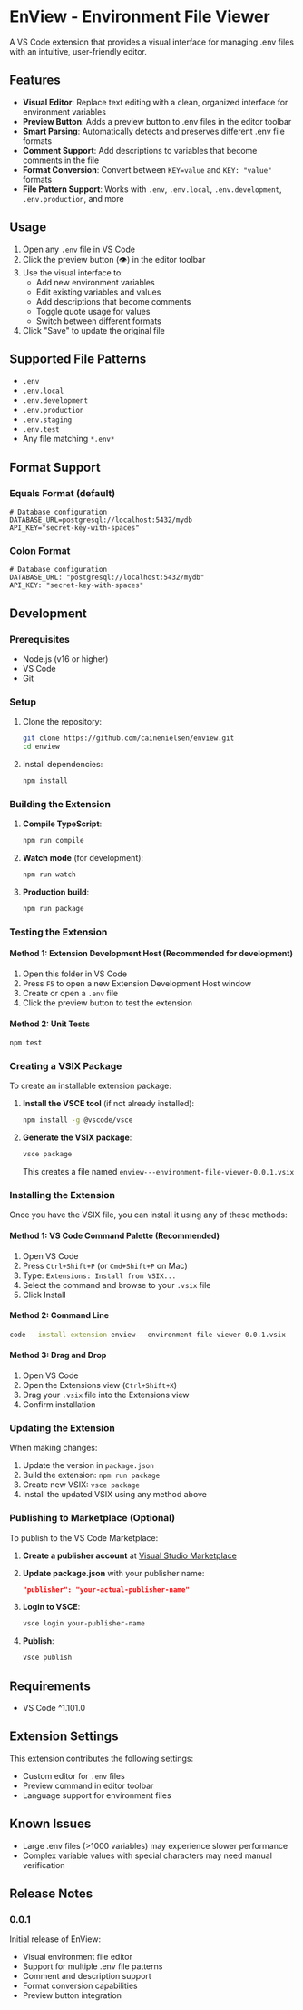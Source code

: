 # EnView - Environment File Viewer

A VS Code extension that provides a visual interface for managing .env files with an intuitive, user-friendly editor.

## Features

- **Visual Editor**: Replace text editing with a clean, organized interface for environment variables
- **Preview Button**: Adds a preview button to .env files in the editor toolbar
- **Smart Parsing**: Automatically detects and preserves different .env file formats
- **Comment Support**: Add descriptions to variables that become comments in the file
- **Format Conversion**: Convert between `KEY=value` and `KEY: "value"` formats
- **File Pattern Support**: Works with `.env`, `.env.local`, `.env.development`, `.env.production`, and more

## Usage

1. Open any `.env` file in VS Code
2. Click the preview button (👁️) in the editor toolbar
3. Use the visual interface to:
   - Add new environment variables
   - Edit existing variables and values
   - Add descriptions that become comments
   - Toggle quote usage for values
   - Switch between different formats
4. Click "Save" to update the original file

## Supported File Patterns

- `.env`
- `.env.local`
- `.env.development`
- `.env.production`
- `.env.staging`
- `.env.test`
- Any file matching `*.env*`

## Format Support

### Equals Format (default)

```
# Database configuration
DATABASE_URL=postgresql://localhost:5432/mydb
API_KEY="secret-key-with-spaces"
```

### Colon Format

```
# Database configuration
DATABASE_URL: "postgresql://localhost:5432/mydb"
API_KEY: "secret-key-with-spaces"
```

## Development

### Prerequisites

- Node.js (v16 or higher)
- VS Code
- Git

### Setup

1. Clone the repository:

   ```bash
   git clone https://github.com/cainenielsen/enview.git
   cd enview
   ```

2. Install dependencies:
   ```bash
   npm install
   ```

### Building the Extension

1. **Compile TypeScript**:

   ```bash
   npm run compile
   ```

2. **Watch mode** (for development):

   ```bash
   npm run watch
   ```

3. **Production build**:
   ```bash
   npm run package
   ```

### Testing the Extension

#### Method 1: Extension Development Host (Recommended for development)

1. Open this folder in VS Code
2. Press `F5` to open a new Extension Development Host window
3. Create or open a `.env` file
4. Click the preview button to test the extension

#### Method 2: Unit Tests

```bash
npm test
```

### Creating a VSIX Package

To create an installable extension package:

1. **Install the VSCE tool** (if not already installed):

   ```bash
   npm install -g @vscode/vsce
   ```

2. **Generate the VSIX package**:

   ```bash
   vsce package
   ```

   This creates a file named `enview---environment-file-viewer-0.0.1.vsix`

### Installing the Extension

Once you have the VSIX file, you can install it using any of these methods:

#### Method 1: VS Code Command Palette (Recommended)

1. Open VS Code
2. Press `Ctrl+Shift+P` (or `Cmd+Shift+P` on Mac)
3. Type: `Extensions: Install from VSIX...`
4. Select the command and browse to your `.vsix` file
5. Click Install

#### Method 2: Command Line

```bash
code --install-extension enview---environment-file-viewer-0.0.1.vsix
```

#### Method 3: Drag and Drop

1. Open VS Code
2. Open the Extensions view (`Ctrl+Shift+X`)
3. Drag your `.vsix` file into the Extensions view
4. Confirm installation

### Updating the Extension

When making changes:

1. Update the version in `package.json`
2. Build the extension: `npm run package`
3. Create new VSIX: `vsce package`
4. Install the updated VSIX using any method above

### Publishing to Marketplace (Optional)

To publish to the VS Code Marketplace:

1. **Create a publisher account** at [Visual Studio Marketplace](https://marketplace.visualstudio.com/manage)

2. **Update package.json** with your publisher name:

   ```json
   "publisher": "your-actual-publisher-name"
   ```

3. **Login to VSCE**:

   ```bash
   vsce login your-publisher-name
   ```

4. **Publish**:
   ```bash
   vsce publish
   ```

## Requirements

- VS Code ^1.101.0

## Extension Settings

This extension contributes the following settings:

- Custom editor for `.env` files
- Preview command in editor toolbar
- Language support for environment files

## Known Issues

- Large .env files (>1000 variables) may experience slower performance
- Complex variable values with special characters may need manual verification

## Release Notes

### 0.0.1

Initial release of EnView:

- Visual environment file editor
- Support for multiple .env file patterns
- Comment and description support
- Format conversion capabilities
- Preview button integration

